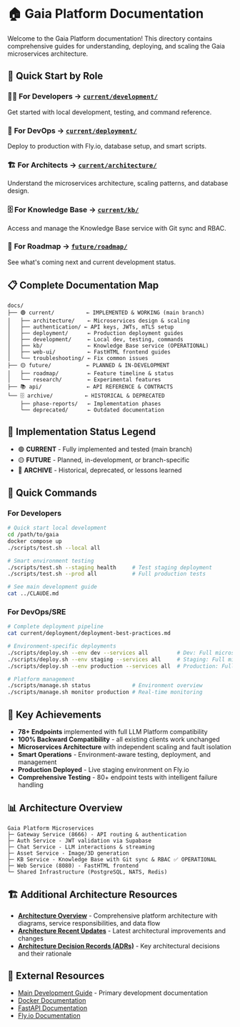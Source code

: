 # 🏠 Gaia Platform Documentation

Welcome to the Gaia Platform documentation! This directory contains comprehensive guides for understanding, deploying, and scaling the Gaia microservices architecture.

## 🚦 Quick Start by Role

### 👩‍💻 **For Developers** → [`current/development/`](current/development/)
Get started with local development, testing, and command reference.

### 🚀 **For DevOps** → [`current/deployment/`](current/deployment/)  
Deploy to production with Fly.io, database setup, and smart scripts.

### 🏗️ **For Architects** → [`current/architecture/`](current/architecture/)
Understand the microservices architecture, scaling patterns, and database design.

### 🗄️ **For Knowledge Base** → [`current/kb/`](current/kb/)
Access and manage the Knowledge Base service with Git sync and RBAC.

### 🔮 **For Roadmap** → [`future/roadmap/`](future/roadmap/)
See what's coming next and current development status.

## 📋 Complete Documentation Map

```
docs/
├── 🟢 current/          ← IMPLEMENTED & WORKING (main branch)
│   ├── architecture/    ← Microservices design & scaling
│   ├── authentication/ ← API keys, JWTs, mTLS setup
│   ├── deployment/      ← Production deployment guides
│   ├── development/     ← Local dev, testing, commands
│   ├── kb/              ← Knowledge Base service (OPERATIONAL)
│   ├── web-ui/          ← FastHTML frontend guides
│   └── troubleshooting/ ← Fix common issues
├── 🟡 future/           ← PLANNED & IN-DEVELOPMENT  
│   ├── roadmap/         ← Feature timeline & status
│   └── research/        ← Experimental features
├── 📚 api/              ← API REFERENCE & CONTRACTS
└── 🗄️ archive/          ← HISTORICAL & DEPRECATED
    ├── phase-reports/   ← Implementation phases
    └── deprecated/      ← Outdated documentation
```

## 🎯 **Implementation Status Legend**
- 🟢 **CURRENT** - Fully implemented and tested (main branch)
- 🟡 **FUTURE** - Planned, in-development, or branch-specific
- 🔴 **ARCHIVE** - Historical, deprecated, or lessons learned

## 🚀 Quick Commands

### For Developers
```bash
# Quick start local development
cd /path/to/gaia
docker compose up
./scripts/test.sh --local all

# Smart environment testing
./scripts/test.sh --staging health     # Test staging deployment
./scripts/test.sh --prod all           # Full production tests

# See main development guide
cat ../CLAUDE.md
```

### For DevOps/SRE
```bash
# Complete deployment pipeline
cat current/deployment/deployment-best-practices.md

# Environment-specific deployments
./scripts/deploy.sh --env dev --services all         # Dev: Full microservices
./scripts/deploy.sh --env staging --services all     # Staging: Full microservices
./scripts/deploy.sh --env production --services all  # Production: Full microservices

# Platform management
./scripts/manage.sh status             # Environment overview
./scripts/manage.sh monitor production # Real-time monitoring
```

## 🎉 Key Achievements

- **78+ Endpoints** implemented with full LLM Platform compatibility
- **100% Backward Compatibility** - all existing clients work unchanged
- **Microservices Architecture** with independent scaling and fault isolation
- **Smart Operations** - Environment-aware testing, deployment, and management
- **Production Deployed** - Live staging environment on Fly.io
- **Comprehensive Testing** - 80+ endpoint tests with intelligent failure handling

## 📊 Architecture Overview

```
Gaia Platform Microservices
├─ Gateway Service (8666) - API routing & authentication
├─ Auth Service - JWT validation via Supabase  
├─ Chat Service - LLM interactions & streaming
├─ Asset Service - Image/3D generation
├─ KB Service - Knowledge Base with Git sync & RBAC ✅ OPERATIONAL
├─ Web Service (8080) - FastHTML frontend
└─ Shared Infrastructure (PostgreSQL, NATS, Redis)
```

## 🏗️ **Additional Architecture Resources**
- **[Architecture Overview](architecture-overview.md)** - Comprehensive platform architecture with diagrams, service responsibilities, and data flow
- **[Architecture Recent Updates](architecture-recent-updates.md)** - Latest architectural improvements and changes
- **[Architecture Decision Records (ADRs)](adr/)** - Key architectural decisions and their rationale

## 🔗 External Resources

- [Main Development Guide](../CLAUDE.md) - Primary development documentation
- [Docker Documentation](https://docs.docker.com/)
- [FastAPI Documentation](https://fastapi.tiangolo.com/)
- [Fly.io Documentation](https://fly.io/docs/)